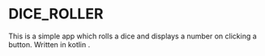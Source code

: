 # DICE_ROLLER
This is a simple app which rolls a dice and displays a number on clicking a button.
Written in kotlin .
